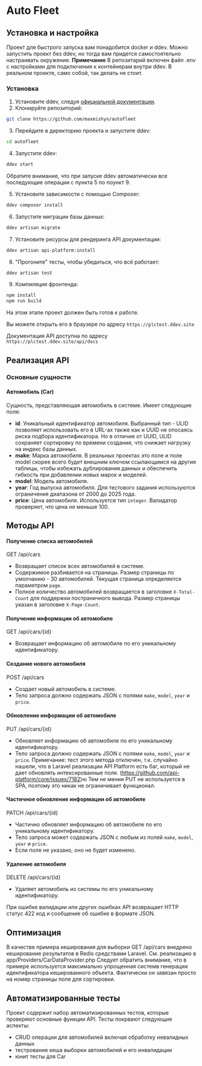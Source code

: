 # Auto Fleet

## Установка и настройка
Проект для быстрого запуска вам понадобится docker и ddev. Можно запустить проект без ddev, но тогда вам придется самостоятельно настраивать окружение.
**Примечание** В репозитарий включен файл .env с настройками для подключения к контейнерам внутри ddev. В реальном проекте, само собой, так делать не стоит. 

### Установка
1. Установите ddev, следуя [официальной документации](https://ddev.com/get-started/).
2. Клонируйте репозиторий:
```bash  
git clone https://github.com/maxmishyn/autofleet
```
3. Перейдите в директорию проекта и запустите ddev:
```bash  
cd autofleet 
```
4. Запустите ddev:
```bash
ddev start
```
Обратите внимание, что при запуске ddev автоматически все последующие операции с пункта 5 по поункт 9.

5. Установите зависимости с помощью Composer:
```bash
ddev composer install
```
6. Запустите миграции базы данных:
```bash
ddev artisan migrate
```
7. Установите ресурсы для рендеринга API документации:
```bash
ddev artisan api-platform:install
```

8. "Прогоните" тесты, чтобы убедиться, что всё работает:
```bash
ddev artisan test
```
9. Компиляция фронтенда:
```bash
npm install
npm run build
```

На этом этапе проект должен быть готов к работе. 

Вы можете открыть его в браузере по адресу `https://plctest.ddev.site`

Документация API доступна по адресу `https://plctest.ddev.site/api/docs`

## Реализация API
### Основные сущности
#### Автомобиль (Car)
Сущность, представляющая автомобиль в системе. Имеет следующие поля:
- **id**: Уникальный идентификатор автомобиля. Выбранный тип - ULID позволяет использовать его в URL-ах также как и UUID не опосаясь риска подбора идентификатора. Но в отличие от UUID, ULID сохраняет сортировку по времени создания, что снижает нагрузку на индекс базы данных.
- **make**: Марка автомобиля. В реальных проектах это поле и поле model скорее всего будет внешним ключом ссылающимся на другие таблицы, чтобы избежать дублирования данных и обеспечить гибкость при добавлении новых марок и моделей.
- **model**: Модель автомобиля.
- **year**: Год выпуска автомобиля. Для тестового задания используются ограничения диапазона от 2000 до 2025 года.
- **price**: Цена автомобиля. Используется тип `integer`. Валидатор проверяет, что цена не меньше 100.

## Методы API
#### Получение списка автомобилей
GET /api/cars
- Возвращает список всех автомобилей в системе.
- Содержимое разбивается на страницы. Размер страницы по умолчанию - 30 автомобилей. Текущая страница определяется параметром `page`.
- Полное количество автомобилей возвращается в заголовке `X-Total-Count` для поддержки постраничного вывода. Размер страницы указан в заголовке `X-Page-Count`.

#### Получение информации об автомобиле
GET /api/cars/{id}
- Возвращает информацию об автомобиле по его уникальному идентификатору.

#### Создание нового автомобиля
POST /api/cars
- Создает новый автомобиль в системе.
- Тело запроса должно содержать JSON с полями `make`, `model`, `year` и `price`.

#### Обновление информации об автомобиле
PUT /api/cars/{id}
- Обновляет информацию об автомобиле по его уникальному идентификатору.
- Тело запроса должно содержать JSON с полями `make`, `model`, `year` и `price`.
Примечание: тест этого метода отключен, т.к. случайно нашели, что в Laravel реализации API Platform есть баг, который не дает обновлять интексированные поля. (https://github.com/api-platform/core/issues/7182)ю
Тем не мении PUT не используется в SPA, поэтому это никак не ограничивает функционал.


#### Частичное обновление информации об автомобиле
PATCH /api/cars/{id}
- Частично обновляет информацию об автомобиле по его уникальному идентификатору.
- Тело запроса может содержать JSON с любым из полей `make`, `model`, `year` и `price`.
- Если поле не указано, оно не будет изменено.

#### Удаление автомобиля
DELETE /api/cars/{id}
- Удаляет автомобиль из системы по его уникальному идентификатору.

При ошибке валидации или других ошибках API возвращает HTTP статус 422 код и сообщение об ошибке в формате JSON.

## Оптимизация
В качестве примера кеширования для выборки GET /api/cars внедрено кеширование результатов в Redis средствами Laravel. См. реализацию в app/Providers/CarDataProvider.php
Следует обратить внимание, что в примере используется максимально упрощенная системв генерации идентификатора кешированного объекта. Фактически он завязан просто на номер страницы поле для сортировки.

## Автоматизированные тесты
Проект содержит набор автоматизированных тестов, которые проверяют основные функции API. Тесты покрвают следующие аспекты:
- CRUD операции для автомобилей включая обработку невалидных данных
- тестрование кеша выборки автомобилей и его инвалидации
- юнит тесты для Car

